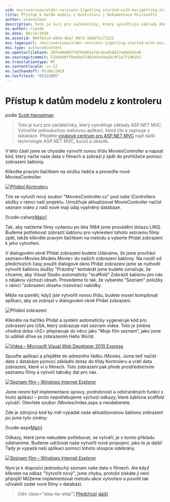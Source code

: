 ```yaml
---
uid: mvc/overview/older-versions-1/getting-started-with-mvc/getting-started-with-mvc-part5
title: Přístup k datům modelu z Kontroleru | Dokumentace Microsoftu
author: shanselman
description: Toto je kurz pro začátečníky, který vysvětluje základy ASP.NET MVC. Vytvořte jednoduchou webovou aplikaci, která čte a zapisuje z databáze.
ms.author: riande
ms.date: 08/14/2010
ms.assetid: 004703cd-e0e9-4ba7-9974-1b0475c71222
msc.legacyurl: /mvc/overview/older-versions-1/getting-started-with-mvc/getting-started-with-mvc-part5
msc.type: authoredcontent
ms.openlocfilehash: 207ed880977d794d81efdc1ea458d17a68d501d8
ms.sourcegitcommit: 51b01b6ff8edde57d8243e4da28c9f1e7f1962b2
ms.translationtype: MT
ms.contentlocale: cs-CZ
ms.lasthandoff: 05/06/2019
ms.locfileid: "65122895"
---
```

# <a name="accessing-your-models-data-from-a-controller"></a>Přístup k datům modelu z kontroleru

podle [Scott Hanselman](https://github.com/shanselman)

> Toto je kurz pro začátečníky, který vysvětluje základy ASP.NET MVC. Vytvoříte jednoduchou webovou aplikaci, která čte a zapisuje z databáze. Přejděte [výukové centrum pro ASP.NET MVC](../../../index.md) najít další technologie ASP.NET MVC, kurzů a ukázek.

V této části jsme se chystáte vytvořit novou třídu MoviesController a napsat kód, který načte naše data o filmech a zobrazí ji zpět do prohlížeče pomocí zobrazení šablony.

Klikněte pravým tlačítkem na složku řadiče a proveďte nové MoviesController.

[![Přidání Kontroleru](getting-started-with-mvc-part5/_static/image2.png)](getting-started-with-mvc-part5/_static/image1.png)

Tím se vytvoří nový soubor "MoviesController.cs" pod naše \Controllers složky v rámci naší projektu. Umožňuje aktualizovat MovieController načíst seznam video z naší nově mají údaj vyplněný databáze.

[!code-csharp[Main](getting-started-with-mvc-part5/samples/sample1.cs)]

Tak, aby načteme filmy vydanou po léta 1984 jsme provádění dotazu LINQ. Budeme potřebovat zobrazit šablonu pro vykreslení tohoto seznamu filmy zpět, takže klikněte pravým tlačítkem na metodu a vyberte Přidat zobrazení k jeho vytvoření.

V dialogovém okně Přidat zobrazení budete Udáváme, že jsme prochází seznam&lt;Movies.Models.Movie&gt; do našich zobrazení šablony. Na rozdíl od předchozích časy použít dialogové okno Přidat zobrazení jsme se rozhodli vytvořit šablonu služby "Prázdný" tentokrát jsme budete označuje, že chceme, aby Visual Studio automaticky "scaffold" Zobrazit šablonu pro nás s nějakou výchozí obsah. Provedeme to tak, že vyberete "Seznam" položky v rámci "zobrazení obsahu rozevírací nabídky.

Mějte na paměti, když jste vytvořili novou třídu, budete muset kompilovat aplikaci, aby se zobrazí v dialogovém okně Přidat zobrazení.

![Přidání zobrazení](getting-started-with-mvc-part5/_static/image3.png)

Klikněte na tlačítko Přidat a systém automaticky vygeneruje kód pro zobrazení pro USA, který zobrazuje náš seznam videa. Toto je změna vhodná doba &lt;h2&gt; přepravuje do něco jako "Moje film seznam", jako jsme to udělali dříve se zobrazením Hello World.

[![Videa – Microsoft Visual Web Developer 2010 Express](getting-started-with-mvc-part5/_static/image5.png)](getting-started-with-mvc-part5/_static/image4.png)

Spusťte aplikaci a přejděte do adresního řádku /Movies. Jsme teď načíst data z databáze pomocí základní dotaz do třídy Kontroleru a vrátí data zobrazení, které ví o filmech. Toto zobrazení pak přede prostřednictvím seznamu filmy a vytvoří tabulky dat pro nás.

[![Seznam film – Windows Internet Explorer](getting-started-with-mvc-part5/_static/image7.png)](getting-started-with-mvc-part5/_static/image6.png)

Jsme nesmí být implementace úpravy, podrobností a odstraněných funkcí s touto aplikací – proto nepotřebujeme výchozí odkazy, které šablona scaffold vytváří. Otevřete soubor /Movies/Index.aspx a neodeberete.

Zde je zdrojový kód by měl vypadat naše aktualizovanou šablonu zobrazení po jsme tyto změny:

[!code-aspx[Main](getting-started-with-mvc-part5/samples/sample2.aspx)]

Odkazy, které jsme nebudete potřebovat, se vytváří, je v tomto příkladu odstraníme. Budeme udržovat naše vytvořit nové propojení, jako to je další! Tady je vypadá naši aplikaci pomocí tohoto sloupce odebrány.

[![Seznam film – Windows Internet Explorer](getting-started-with-mvc-part5/_static/image9.png)](getting-started-with-mvc-part5/_static/image8.png)

Nyní je k dispozici jednoduchý seznam naše data o filmech. Ale když kliknete na odkaz "Vytvořit nový", jsme chybu, protože získáte ji není připojili! Můžeme implementovat metodu akce vytvoření a povolit tak uživateli zadat nové filmy v databázi.

> [!div class="step-by-step"]
> [Předchozí](getting-started-with-mvc-part4.md)
> [další](getting-started-with-mvc-part6.md)
